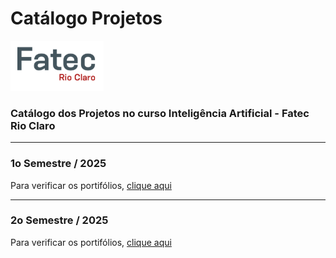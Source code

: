 # Catálogo Projetos

![Fatec Rio Claro](fatec_rio_claro.png)

### Catálogo dos Projetos no curso Inteligência Artificial - Fatec Rio Claro



* * *
### 1o Semestre / 2025
Para verificar os portifólios, [clique aqui](1SEM2025.md)

* * *
### 2o Semestre / 2025
Para verificar os portifólios, [clique aqui](2SEM2025.md)

